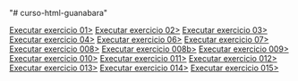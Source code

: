 "# curso-html-guanabara" 

<a href="https://andrewporto.github.io/curso-html-guanabara/exercicios/ex0001/">Executar exercicio 01></a>
<a href="https://andrewporto.github.io/curso-html-guanabara/exercicios/ex0002">Executar exercicio 02></a>
<a href="https://andrewporto.github.io/curso-html-guanabara/exercicios/ex003/">Executar exercicio 03></a>
<a href="https://andrewporto.github.io/curso-html-guanabara/exercicios/ex004/">Executar exercicio 04></a>
<a href="https://andrewporto.github.io/curso-html-guanabara/exercicios/ex006/">Executar exercicio 06></a>
<a href="https://andrewporto.github.io/curso-html-guanabara/exercicios/ex007/">Executar exercicio 07></a>
<a href="https://andrewporto.github.io/curso-html-guanabara/exercicios/ex008/">Executar exercicio 008></a>
<a href="https://andrewporto.github.io/curso-html-guanabara/exercicios/ex008b/">Executar exercicio 008b></a>
<a href="https://andrewporto.github.io/curso-html-guanabara/exercicios/ex009/">Executar exercicio 009></a>
<a href="https://andrewporto.github.io/curso-html-guanabara/exercicios/ex010/">Executar exercicio 010></a>
<a href="https://andrewporto.github.io/curso-html-guanabara/exercicios/ex011/">Executar exercicio 011></a>
<a href="https://andrewporto.github.io/curso-html-guanabara/exercicios/ex012/">Executar exercicio 012></a>
<a href="https://andrewporto.github.io/curso-html-guanabara/exercicios/ex013/">Executar exercicio 013></a>
<a href="https://andrewporto.github.io/curso-html-guanabara/exercicios/ex014/">Executar exercicio 014></a>
<a href="https://andrewporto.github.io/curso-html-guanabara/exercicios/ex015/">Executar exercicio 015></a>
